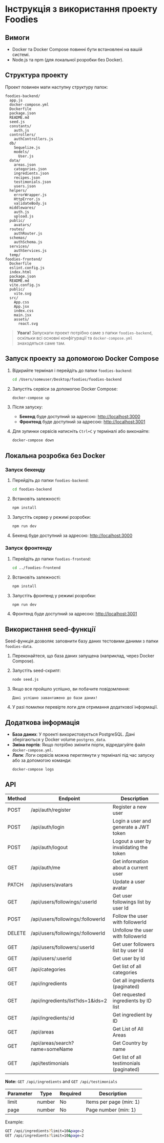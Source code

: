 # Інструкція з використання проекту Foodies

## Вимоги

- Docker та Docker Compose повинні бути встановлені на вашій системі.
- Node.js та npm (для локальної розробки без Docker).

## Структура проекту

Проект повинен мати наступну структуру папок:

```
foodies-backend/
  app.js
  docker-compose.yml
  Dockerfile
  package.json
  README.md
  seed.js
  constants/
    auth.js
  controllers/
    authControllers.js
  db/
    Sequelize.js
    models/
      User.js
  data/
    areas.json
    categories.json
    ingredients.json
    recipes.json
    testimonials.json
    users.json
  helpers/
    errorWrapper.js
    HttpError.js
    validateBody.js
  middlewares/
    auth.js
    upload.js
  public/
    avatars/
  routes/
    authRouter.js
  schemas/
    authSchema.js
  services/
    authServices.js
  temp/
foodies-frontend/
  Dockerfile
  eslint.config.js
  index.html
  package.json
  README.md
  vite.config.js
  public/
    vite.svg
  src/
    App.css
    App.jsx
    index.css
    main.jsx
    assets/
      react.svg
```

> **Увага!** Запускати проект потрібно саме з папки `foodies-backend`, оскільки всі основні конфігурації та `docker-compose.yml` знаходяться саме там.

## Запуск проекту за допомогою Docker Compose

1. Відкрийте термінал і перейдіть до папки `foodies-backend`:

   ```bash
   cd /Users/someuser/Desktop/foodies/foodies-backend
   ```

2. Запустіть сервіси за допомогою Docker Compose:

   ```bash
   docker-compose up
   ```

3. Після запуску:

   - **Бекенд** буде доступний за адресою: [http://localhost:3000](http://localhost:3000)
   - **Фронтенд** буде доступний за адресою: [http://localhost:3001](http://localhost:3001)

4. Для зупинки сервісів натисніть `Ctrl+C` у терміналі або виконайте:
   ```bash
   docker-compose down
   ```

## Локальна розробка без Docker

### Запуск бекенду

1. Перейдіть до папки `foodies-backend`:

   ```bash
   cd foodies-backend
   ```

2. Встановіть залежності:

   ```bash
   npm install
   ```

3. Запустіть сервер у режимі розробки:

   ```bash
   npm run dev
   ```

4. Бекенд буде доступний за адресою: [http://localhost:3000](http://localhost:3000)

### Запуск фронтенду

1. Перейдіть до папки `foodies-frontend`:

   ```bash
   cd ../foodies-frontend
   ```

2. Встановіть залежності:

   ```bash
   npm install
   ```

3. Запустіть фронтенд у режимі розробки:

   ```bash
   npm run dev
   ```

4. Фронтенд буде доступний за адресою: [http://localhost:3001](http://localhost:3001)

## Використання seed-функції

Seed-функція дозволяє заповнити базу даних тестовими даними з папки `foodies-data`.

1. Переконайтеся, що база даних запущена (наприклад, через Docker Compose).

2. Запустіть seed-скрипт:

   ```bash
   node seed.js
   ```

3. Якщо все пройшло успішно, ви побачите повідомлення:

   ```
   Дані успішно завантажено до бази даних!
   ```

4. У разі помилки перевірте логи для отримання додаткової інформації.

## Додаткова інформація

- **База даних**: У проекті використовується PostgreSQL. Дані зберігаються у Docker volume `postgres_data`.
- **Зміна портів**: Якщо потрібно змінити порти, відредагуйте файл `docker-compose.yml`.
- **Логи**: Логи сервісів можна переглянути у терміналі під час запуску або за допомогою команди:
  ```bash
  docker-compose logs
  ```

## API

| Method | Endpoint                          | Description                              |
| ------ |-----------------------------------|------------------------------------------|
| POST   | /api/auth/register                | Register a new user                      |
| POST   | /api/auth/login                   | Login a user and generate a JWT token    |
| POST   | /api/auth/logout                  | Logout a user by invalidating the token  |
| GET    | /api/auth/me                      | Get information about a current user     |
| PATCH  | /api/users/avatars                | Update a user avatar                     |
| GET    | /api/users/followings/:userId     | Get user followings list by user Id      |
| POST   | /api/users/followings/:followerId | Follow the user with followerId          |
| DELETE | /api/users/followings/:followerId | Unfollow the user with followerId        |
| GET    | /api/users/followers/:userId      | Get user followers list by user Id       |
| GET    | /api/users/:userId                | Get user by Id                           |
| GET    | /api/categories                   | Get list of all categories               |
| GET    | /api/ingredients                  | Get all ingredients (paginated)          |
| GET    | /api/ingredients/list?ids=1&ids=2 | Get requested ingredients by ID list     |
| GET    | /api/ingredients/:id              | Get ingredient by ID                     |
| GET    | /api/areas                        | Get List of All Areas                    |
| GET    | /api/areas/search?name=someName   | Get Country by name                      |
| GET    | /api/testimonials                 | Get list of all testimonials (paginated) |

**Note:** `GET /api/ingredients` and `GET /api/testimonials`

| Parameter | Type   | Required | Description             |
| --------- | ------ | -------- | ----------------------- |
| limit     | number | No       | Items per page (min: 1) |
| page      | number | No       | Page number (min: 1)    |

Example:

```bash
GET /api/ingredients?limit=10&page=2
GET /api/ingredients?limit=10&page=2
```
